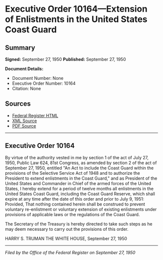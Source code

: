 # Executive Order 10164—Extension of Enlistments in the United States Coast Guard

## Summary

**Signed:** September 27, 1950
**Published:** September 27, 1950

**Document Details:**
- Document Number: None
- Executive Order Number: 10164
- Citation: None

## Sources
- [Federal Register HTML](https://www.presidency.ucsb.edu/documents/executive-order-10164-extension-enlistments-the-united-states-coast-guard)
- [XML Source](None)
- [PDF Source](None)

---

## Executive Order 10164

By virtue of the authority vested in me by section 1 of the act of July 27, 1950, Public Law 624, 81st Congress, as amended by section 2 of the act of September 27, 1950, entitled "An Act to include the Coast Guard within the provisions of the Selective Service Act of 1948 and to authorize the President to extend enlistments in the Coast Guard," and as President of the United States and Commander in Chief of the armed forces of the United States, I hereby extend for a period of twelve months all enlistments in the United States Coast Guard, including the Coast Guard Reserve, which shall expire at any time after the date of this order and prior to July 9, 1951: Provided, That nothing contained herein shall be construed to prevent voluntary re-enlistment or voluntary extension of existing enlistments under provisions of applicable laws or the regulations of the Coast Guard.

The Secretary of the Treasury is hereby directed to take such steps as he may deem necessary to carry out the provisions of this order.

HARRY S. TRUMAN
THE WHITE HOUSE,
September 27, 1950

---

*Filed by the Office of the Federal Register on September 27, 1950*
